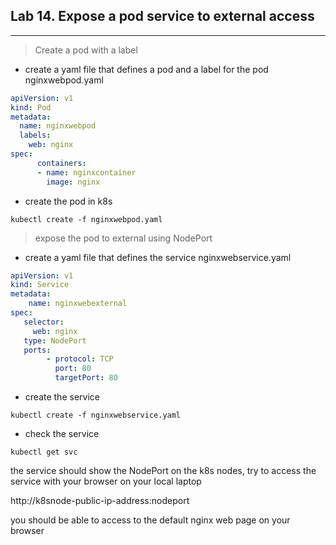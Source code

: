 ## Lab 14. Expose a pod service to external access
___

> Create a pod with a label

* create a yaml file that defines a pod and a label for the pod
nginxwebpod.yaml

```yaml
apiVersion: v1
kind: Pod
metadata:
  name: nginxwebpod
  labels:
    web: nginx 
spec:
      containers:
      - name: nginxcontainer
        image: nginx
```
* create the pod in k8s
```
kubectl create -f nginxwebpod.yaml
```
> expose the pod to external using NodePort

* create a yaml file that defines the service
nginxwebservice.yaml
```yaml
apiVersion: v1 
kind: Service 
metadata: 
    name: nginxwebexternal 
spec: 
   selector: 
     web: nginx 
   type: NodePort
   ports: 
        - protocol: TCP 
          port: 80 
          targetPort: 80
```
* create the service
```
kubectl create -f nginxwebservice.yaml
```
* check the service

```
kubectl get svc
```
the service should show the NodePort on the k8s nodes, try to access the service with your browser on your local laptop

http://k8snode-public-ip-address:nodeport 

you should be able to access to the default nginx web page on your browser 
